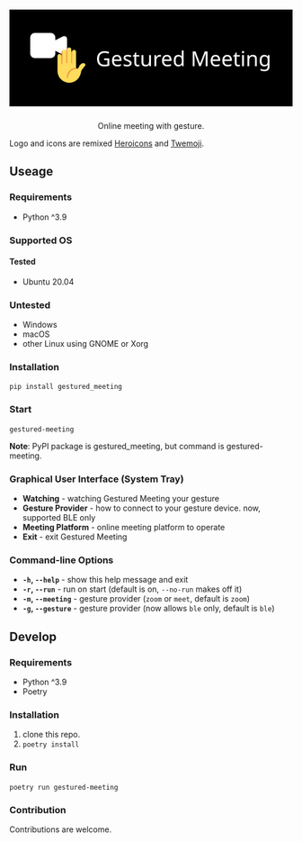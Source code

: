 <h1 align="center"><img src="https://raw.githubusercontent.com/ygkn/gestured-meeting/main/logo.svg" alt="Gestured Meeting" /></h1>

<p align="center">
Online meeting with gesture.
</p>

Logo and icons are remixed [Heroicons](https://heroicons.com/) and [Twemoji](https://twemoji.twitter.com/).

## Useage

### Requirements

- Python ^3.9

### Supported OS

#### Tested

- Ubuntu 20.04

### Untested

- Windows
- macOS
- other Linux using GNOME or Xorg

### Installation

```
pip install gestured_meeting
```

### Start

```
gestured-meeting
```

**Note**: PyPI package is gestured_meeting, but command is gestured-meeting.

### Graphical User Interface (System Tray)

- **Watching** - watching Gestured Meeting your gesture
- **Gesture Provider** - how to connect to your gesture device. now, supported BLE only
- **Meeting Platform** - online meeting platform to operate
- **Exit** - exit Gestured Meeting

### Command-line Options

- **`-h`, `--help`** - show this help message and exit
- **`-r`, `--run`** - run on start (default is on, `--no-run` makes off it)
- **`-m`, `--meeting`** - gesture provider (`zoom` or `meet`, default is `zoom`)
- **`-g`, `--gesture`** - gesture provider (now allows `ble` only, default is `ble`)

## Develop

### Requirements

- Python ^3.9
- Poetry

### Installation

1. clone this repo.
2. `poetry install`

### Run

```
poetry run gestured-meeting
```

### Contribution

Contributions are welcome.
